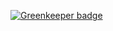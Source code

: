 

[![Greenkeeper badge](https://badges.greenkeeper.io/takasho-tutrial/jest.svg)](https://greenkeeper.io/)
